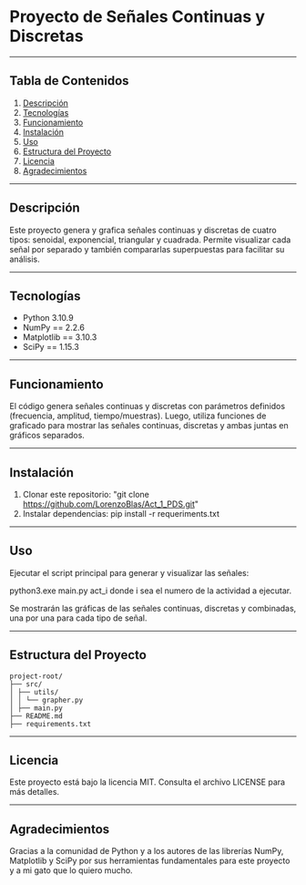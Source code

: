# Proyecto de Señales Continuas y Discretas

---

## Tabla de Contenidos

1. [Descripción](#descripción)  
2. [Tecnologías](#tecnologías)  
3. [Funcionamiento](#funcionamiento)  
4. [Instalación](#instalación)  
5. [Uso](#uso)  
6. [Estructura del Proyecto](#estructura-del-proyecto)  
7. [Licencia](#licencia)  
8. [Agradecimientos](#agradecimientos)  

---

## Descripción

Este proyecto genera y grafica señales continuas y discretas de cuatro tipos: senoidal, exponencial, triangular y cuadrada. Permite visualizar cada señal por separado y también compararlas superpuestas para facilitar su análisis.

---

## Tecnologías

- Python 3.10.9  
- NumPy == 2.2.6
- Matplotlib == 3.10.3
- SciPy == 1.15.3  

---

## Funcionamiento

El código genera señales continuas y discretas con parámetros definidos (frecuencia, amplitud, tiempo/muestras). Luego, utiliza funciones de graficado para mostrar las señales continuas, discretas y ambas juntas en gráficos separados.

---

## Instalación

1. Clonar este repositorio: "git clone https://github.com/LorenzoBlas/Act_1_PDS.git"
2. Instalar dependencias: pip install -r requeriments.txt


---

## Uso

Ejecutar el script principal para generar y visualizar las señales:  

python3.exe main.py act_i donde i sea el numero de la actividad a ejecutar.

Se mostrarán las gráficas de las señales continuas, discretas y combinadas, una por una para cada tipo de señal.

---
## Estructura del Proyecto
```
project-root/
├── src/
│ ├── utils/
│ │ └── grapher.py
│ ├── main.py
├── README.md
├── requirements.txt
```

---

## Licencia

Este proyecto está bajo la licencia MIT. Consulta el archivo LICENSE para más detalles.

---

## Agradecimientos

Gracias a la comunidad de Python y a los autores de las librerías NumPy, Matplotlib y SciPy por sus herramientas fundamentales para este proyecto y a mi gato que lo quiero mucho.
